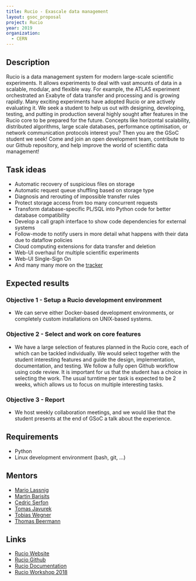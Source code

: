 ```yaml
---
title: Rucio - Exascale data management
layout: gsoc_proposal
project: Rucio
year: 2019
organization:
  - CERN
---
```


## Description

Rucio is a data management system for modern large-scale scientific experiments.
It allows experiments to deal with vast amounts of data in a scalable, modular,
and flexible way. For example, the ATLAS experiment orchestrated an Exabyte of
data transfer and processing and is growing rapidly. Many exciting experiments
have adopted Rucio or are actively evaluating it. We seek a student to help us
out with designing, developing, testing, and putting in production several
highly sought after features in the Rucio core to be prepared for the future.
Concepts like horizontal scalability, distributed algorithms, large scale
databases, performance optimisation, or network communication protocols interest
you? Then you are the GSoC student we seek! Come and join an open development
team, contribute to our Github repository, and help improve the world of
scientific data management!

## Task ideas

- Automatic recovery of suspicious files on storage
- Automatic request queue shuffling based on storage type
- Diagnosis and rerouting of impossible transfer rules
- Protect storage access from too many concurrent requests
- Transform database-specific PL/SQL into Python code for better database
  compatibility
- Develop a call graph interface to show code dependencies for external systems
- Follow-mode to notify users in more detail what happens with their data due to
  dataflow policies
- Cloud computing extensions for data transfer and deletion
- Web-UI overhaul for multiple scientific experiments
- Web-UI Single-Sign On
- And many many more on the [tracker](https://github.com/rucio/rucio/issues)

## Expected results

### Objective 1 - Setup a Rucio development environment

- We can serve either Docker-based development environments, or completely
  custom installations on UNIX-based systems.

### Objective 2 - Select and work on core features

- We have a large selection of features planned in the Rucio core, each of which
  can be tackled individually. We would select together with the student
  interesting features and guide the design, implementation, documentation, and
  testing. We follow a fully open Github workflow using code review. It is
  important for us that the student has a choice in selecting the work. The
  usual turntime per task is expected to be 2 weeks, which allows us to focus on
  multiple interesting tasks.

### Objective 3 - Report

- We host weekly collaboration meetings, and we would like that the student
  presents at the end of GSoC a talk about the experience.

## Requirements

- Python
- Linux development environment (bash, git, ...)

## Mentors

- [Mario Lassnig](mailto:Mario.Lassnig@cern.ch)
- [Martin Barisits](mailto:Martin.Barisits@cern.ch)
- [Cedric Serfon](mailto:Cedric.Serfon@cern.ch)
- [Tomas Javurek](mailto:Tomas.Javurek@cern.ch)
- [Tobias Wegner](mailto:Tobias.Wegner@cern.ch)
- [Thomas Beermann](mailto:Thomas.Beermann@cern.ch)

## Links

- [Rucio Website](https://rucio.cern.ch)
- [Rucio Github](https://github.com/rucio/rucio)
- [Rucio Documentation](https://rucio.readthedocs.io/en/latest/)
- [Rucio Workshop 2018](https://indico.cern.ch/event/676472/)
